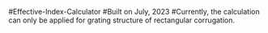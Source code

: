 #Effective-Index-Calculator
#Built on July, 2023
#Currently, the calculation can only be applied for grating structure of rectangular corrugation.
